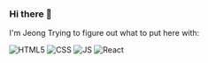 ### Hi there 👋

I'm Jeong
Trying to figure out what to put here with: 

![HTML5](https://img.shields.io/badge/-HTML5-red) ![CSS](https://img.shields.io/badge/-CSS-blue) ![JS](https://img.shields.io/badge/-JavaScript-yellow)
![React](https://img.shields.io/badge/-React-9cf) 

<!--
**jlee0505/jlee0505** is a ✨ _special_ ✨ repository because its `README.md` (this file) appears on your GitHub profile.

Here are some ideas to get you started:

![HTML5](https://img.shields.io/badge/-HTML5-red)

- 🔭 I’m currently working on ...
- 🌱 I’m currently learning ...
- 👯 I’m looking to collaborate on ...
- 🤔 I’m looking for help with ...
- 💬 Ask me about ...
- 📫 How to reach me: ...
- 😄 Pronouns: ...
- ⚡ Fun fact: ...
-->
